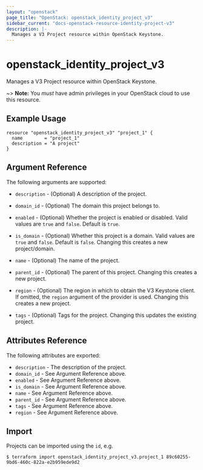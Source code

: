 ```yaml
---
layout: "openstack"
page_title: "OpenStack: openstack_identity_project_v3"
sidebar_current: "docs-openstack-resource-identity-project-v3"
description: |-
  Manages a V3 Project resource within OpenStack Keystone.
---
```


# openstack\_identity\_project\_v3

Manages a V3 Project resource within OpenStack Keystone.

~> **Note:** You _must_ have admin privileges in your OpenStack cloud to use
this resource.

## Example Usage

```hcl
resource "openstack_identity_project_v3" "project_1" {
  name        = "project_1"
  description = "A project"
}
```

## Argument Reference

The following arguments are supported:

* `description` - (Optional) A description of the project.

* `domain_id` - (Optional) The domain this project belongs to.

* `enabled` - (Optional) Whether the project is enabled or disabled. Valid
  values are `true` and `false`. Default is `true`.

* `is_domain` - (Optional) Whether this project is a domain. Valid values
  are `true` and `false`. Default is `false`. Changing this creates a new
  project/domain.

* `name` - (Optional) The name of the project.

* `parent_id` - (Optional) The parent of this project. Changing this creates
  a new project.

* `region` - (Optional) The region in which to obtain the V3 Keystone client.
    If omitted, the `region` argument of the provider is used. Changing this
    creates a new project.

* `tags` - (Optional) Tags for the project. Changing this updates the existing
    project.

## Attributes Reference

The following attributes are exported:

* `description` - The description of the project.
* `domain_id` - See Argument Reference above.
* `enabled` - See Argument Reference above.
* `is_domain` - See Argument Reference above.
* `name` - See Argument Reference above.
* `parent_id` - See Argument Reference above.
* `tags` - See Argument Reference above.
* `region` - See Argument Reference above.

## Import

Projects can be imported using the `id`, e.g.

```
$ terraform import openstack_identity_project_v3.project_1 89c60255-9bd6-460c-822a-e2b959ede9d2
```

